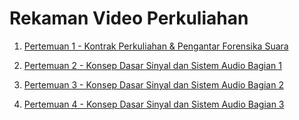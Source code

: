 # Rekaman Video Perkuliahan

1. [Pertemuan 1 - Kontrak Perkuliahan & Pengantar Forensika Suara](https://drive.google.com/file/d/1F1t-PvozoQapJBTWhkmhl3IboLfXwPP0/view?usp=sharing)

2. [Pertemuan 2 - Konsep Dasar Sinyal dan Sistem Audio Bagian 1](https://drive.google.com/file/d/172laxGAVINgigMUYH75ByqPgw4AVpQ7D/view?usp=sharing)

3. [Pertemuan 3 - Konsep Dasar Sinyal dan Sistem Audio Bagian 2](https://drive.google.com/file/d/1tP9-rFf8v_cb4MSUGcF5OcndOsAEysMs/view?usp=sharing)

4. [Pertemuan 4 - Konsep Dasar Sinyal dan Sistem Audio Bagian 3](https://drive.google.com/file/d/1FpD2emLQFESnu92-9Q5B0To9FSGioZJj/view?usp=sharing)
